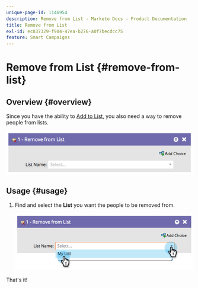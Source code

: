 ```yaml
---
unique-page-id: 1146954
description: Remove from List - Marketo Docs - Product Documentation
title: Remove from List
exl-id: ec837329-f904-47ea-b276-a0f7becdcc75
feature: Smart Campaigns
---
```

# Remove from List {#remove-from-list}

## Overview {#overview}

Since you have the ability to [Add to List](/help/marketo/product-docs/core-marketo-concepts/smart-campaigns/flow-actions/add-to-list.md), you also need a way to remove people from lists.

![](assets/image2014-9-22-10-3a44-3a3.png)

## Usage {#usage}

1. Find and select the **List** you want the people to be removed from.

   ![](assets/image2014-9-22-10-3a44-3a7.png)

That's it!
